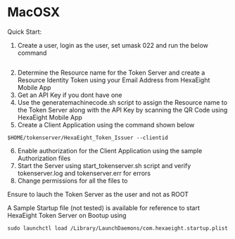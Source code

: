 # MacOSX 

Quick Start:

1. Create a user, login as the user, set umask 022 and run the below command 

```
```

2. Determine the Resource name for the Token Server and create a Resource Identity Token using your Email Address from HexaEight Mobile App
3. Get an API Key if you dont have one
4. Use the generatemachinecode.sh script to assign the Resource name to the Token Server along with the API Key by scanning the QR Code using HexaEight Mobile App
5. Create a Client Application using the command shown below

```
$HOME/tokenserver/HexaEight_Token_Issuer --clientid
```
6. Enable authorization for the Client Application using the sample Authorization files
7. Start the Server using start_tokenserver.sh script and verify tokenserver.log and tokenserver.err for errors
8. Change permissions for all the files to 

Ensure to lauch the Token Server as the user and not as ROOT


A Sample Startup file (not tested) is available for reference to start HexaEight Token Server on Bootup using 

```
sudo launchctl load /Library/LaunchDaemons/com.hexaeight.startup.plist
```

